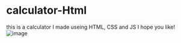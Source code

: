 # calculator-Html

this is a calculator I made useing HTML, CSS and JS I hope you like!
![image](https://github.com/user-attachments/assets/88beb135-372b-49b7-bb42-1fa4e1fbbbe1)
